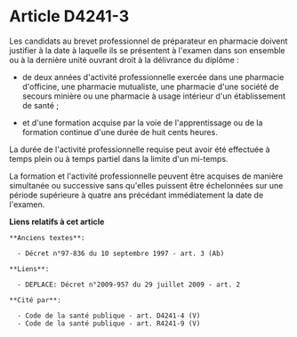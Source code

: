 # Article D4241-3

Les candidats au brevet professionnel de préparateur en pharmacie doivent justifier à la date à laquelle ils se présentent à
l'examen dans son ensemble ou à la dernière unité ouvrant droit à la délivrance du diplôme :

- de deux années d'activité professionnelle exercée dans une pharmacie d'officine, une pharmacie mutualiste, une pharmacie
d'une société de secours minière ou une pharmacie à usage intérieur d'un établissement de santé ;

- et d'une formation acquise par la voie de l'apprentissage ou de la formation continue d'une durée de huit cents heures.

La durée de l'activité professionnelle requise peut avoir été effectuée à temps plein ou à temps partiel dans la limite d'un
mi-temps.

La formation et l'activité professionnelle peuvent être acquises de manière simultanée ou successive sans qu'elles puissent
être échelonnées sur une période supérieure à quatre ans précédant immédiatement la date de l'examen.

**Liens relatifs à cet article**

	**Anciens textes**:

	  - Décret n°97-836 du 10 septembre 1997 - art. 3 (Ab)

	**Liens**:

	  - DEPLACE: Décret n°2009-957 du 29 juillet 2009 - art. 2

	**Cité par**:

	  - Code de la santé publique - art. D4241-4 (V)
	  - Code de la santé publique - art. R4241-9 (V)

